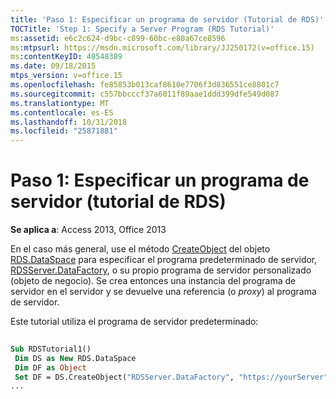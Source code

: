 ```yaml
---
title: 'Paso 1: Especificar un programa de servidor (Tutorial de RDS)'
TOCTitle: 'Step 1: Specify a Server Program (RDS Tutorial)'
ms:assetid: e6c2c624-d9bc-c899-60bc-e80a67ce8596
ms:mtpsurl: https://msdn.microsoft.com/library/JJ250172(v=office.15)
ms:contentKeyID: 48548389
ms.date: 09/18/2015
mtps_version: v=office.15
ms.openlocfilehash: fe85853b013caf8610e7706f3d836551ce8801c7
ms.sourcegitcommit: c557bbcccf37a6011f89aae1ddd399dfe549d087
ms.translationtype: MT
ms.contentlocale: es-ES
ms.lasthandoff: 10/31/2018
ms.locfileid: "25871881"
---
```

# <a name="step-1-specify-a-server-program-rds-tutorial"></a>Paso 1: Especificar un programa de servidor (tutorial de RDS)


**Se aplica a**: Access 2013, Office 2013

En el caso más general, use el método [CreateObject](createobject-method-rds.md) del objeto [RDS.DataSpace](dataspace-object-rds.md) para especificar el programa predeterminado de servidor, [RDSServer.DataFactory](datafactory-object-rdsserver.md), o su propio programa de servidor personalizado (objeto de negocio). Se crea entonces una instancia del programa de servidor en el servidor y se devuelve una referencia (o *proxy*) al programa de servidor.

Este tutorial utiliza el programa de servidor predeterminado:

```vb 
 
Sub RDSTutorial1() 
 Dim DS as New RDS.DataSpace 
 Dim DF as Object 
 Set DF = DS.CreateObject("RDSServer.DataFactory", "https://yourServer") 
... 
```

